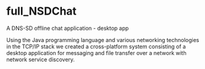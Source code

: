 # full_NSDChat
A DNS-SD offline chat application - desktop app


Using the Java programming language and various networking technologies in the TCP/IP stack we created a cross-platform system consisting of a desktop application for messaging and file transfer over a network with network service discovery.
